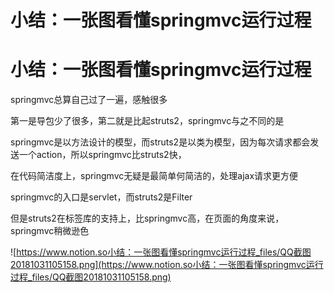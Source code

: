 # 小结：一张图看懂springmvc运行过程

# 小结：一张图看懂springmvc运行过程

springmvc总算自己过了一遍，感触很多

第一是导包少了很多，第二就是比起struts2，springmvc与之不同的是

springmvc是以方法设计的模型，而struts2是以类为模型，因为每次请求都会发送一个action，所以springmvc比struts2快，

在代码简洁度上，springmvc无疑是最简单何简洁的，处理ajax请求更方便

springmvc的入口是servlet，而struts2是Filter

但是struts2在标签库的支持上，比springmvc高，在页面的角度来说，springmvc稍微逊色

![https://www.notion.so小结：一张图看懂springmvc运行过程_files/QQ截图20181031105158.png](https://www.notion.so小结：一张图看懂springmvc运行过程_files/QQ截图20181031105158.png)